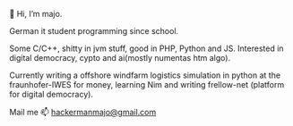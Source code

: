 👋 Hi, I’m majo.

German it student programming since school. 

Some C/C++, shitty in jvm stuff, good in PHP, Python and JS.
Interested in digital democracy, cypto and ai(mostly numentas htm algo).

Currently writing a offshore windfarm logistics simulation in python at the fraunhofer-IWES for money, 
learning Nim and writing frellow-net (platform for digital democracy).

Mail me 📫 hackermanmajo@gmail.com
